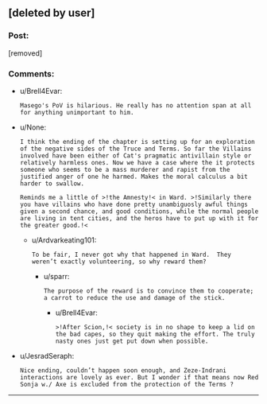 ## [deleted by user]

### Post:

[removed]

### Comments:

- u/Brell4Evar:
  ```
  Masego's PoV is hilarious. He really has no attention span at all for anything unimportant to him.
  ```

- u/None:
  ```
  I think the ending of the chapter is setting up for an exploration of the negative sides of the Truce and Terms. So far the Villains involved have been either of Cat's pragmatic antivillain style or relatively harmless ones. Now we have a case where the it protects someone who seems to be a mass murderer and rapist from the justified anger of one he harmed. Makes the moral calculus a bit harder to swallow.

  Reminds me a little of >!the Amnesty!< in Ward. >!Similarly there you have villains who have done pretty unambiguosly awful things given a second chance, and good conditions, while the normal people are living in tent cities, and the heros have to put up with it for the greater good.!<
  ```

  - u/Ardvarkeating101:
    ```
    To be fair, I never got why that happened in Ward.  They weren’t exactly volunteering, so why reward them?
    ```

    - u/sparr:
      ```
      The purpose of the reward is to convince them to cooperate; a carrot to reduce the use and damage of the stick.
      ```

      - u/Brell4Evar:
        ```
        >!After Scion,!< society is in no shape to keep a lid on the bad capes, so they quit making the effort. The truly nasty ones just get put down when possible.
        ```

- u/JesradSeraph:
  ```
  Nice ending, couldn’t happen soon enough, and Zeze-Indrani interactions are lovely as ever. But I wonder if that means now Red Sonja w./ Axe is excluded from the protection of the Terms ?
  ```

---

